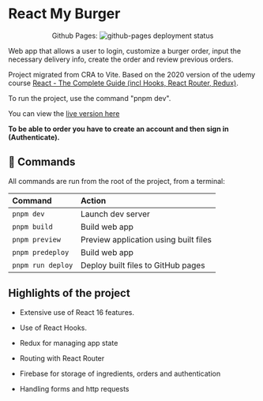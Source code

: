 # React My Burger

<p align="center">Github Pages: <img src="https://img.shields.io/github/deployments/jorgeyza/react-burger/github-pages" alt="github-pages deployment status" /></p>

Web app that allows a user to login, customize a burger order, input the necessary delivery info, create the order and review previous orders.

Project migrated from CRA to Vite. Based on the 2020 version of the udemy course [React - The Complete Guide (incl Hooks, React Router, Redux)](https://www.udemy.com/course/react-the-complete-guide-incl-redux/).

To run the project, use the command "pnpm dev".

You can view the [live version here](https://jorgeyza.github.io/react-burger/)

**To be able to order you have to create an account and then sign in (Authenticate).**

## 🧞 Commands

All commands are run from the root of the project, from a terminal:

| Command           | Action                                |
| :---------------- | :------------------------------------ |
| `pnpm dev`        | Launch dev server                     |
| `pnpm build`      | Build web app                         |
| `pnpm preview`    | Preview application using built files |
| `pnpm predeploy`  | Build web app                         |
| `pnpm run deploy` | Deploy built files to GitHub pages    |

## Highlights of the project

- Extensive use of React 16 features.

- Use of React Hooks.

- Redux for managing app state

- Routing with React Router

- Firebase for storage of ingredients, orders and authentication

- Handling forms and http requests
